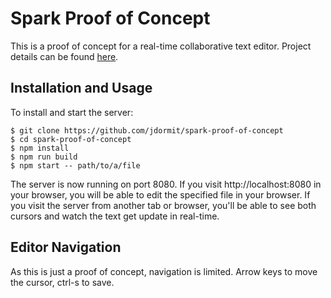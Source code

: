 # Spark Proof of Concept
This is a proof of concept for a real-time collaborative text editor. Project details can be found [here](https://jdormit.github.io/senior-project-site/).

## Installation and Usage
To install and start the server:

```
$ git clone https://github.com/jdormit/spark-proof-of-concept
$ cd spark-proof-of-concept
$ npm install
$ npm run build
$ npm start -- path/to/a/file
```

The server is now running on port 8080. If you visit http://localhost:8080 in your browser, you will be able to edit the specified file in your browser. If you visit the server from another tab or browser, you'll be able to see both cursors and watch the text get update in real-time.

## Editor Navigation
As this is just a proof of concept, navigation is limited. Arrow keys to move the cursor, ctrl-s to save.
